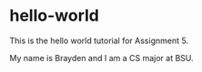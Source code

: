 # hello-world
This is the hello world tutorial for Assignment 5.

My name is Brayden and I am a CS major at BSU.
